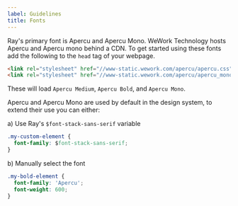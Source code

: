 ```yaml
---
label: Guidelines
title: Fonts
---
```


Ray's primary font is Apercu and Apercu Mono. WeWork Technology hosts Apercu and Apercu mono behind a CDN. To get started using these fonts add the following to the `head` tag of your webpage.

```html
<link rel="stylesheet" href="//www-static.wework.com/apercu/apercu.css" />
<link rel="stylesheet" href="//www-static.wework.com/apercu/apercu_mono.css" />
```

These will load `Apercu Medium`, `Apercu Bold`, and `Apercu Mono`.

Apercu and Apercu Mono are used by default in the design system, to extend their use you can either:

a) Use Ray's `$font-stack-sans-serif` variable

```css
.my-custom-element {
  font-family: $font-stack-sans-serif;
}
```

b) Manually select the font

```css
.my-bold-element {
  font-family: 'Apercu';
  font-weight: 600;
}
```

